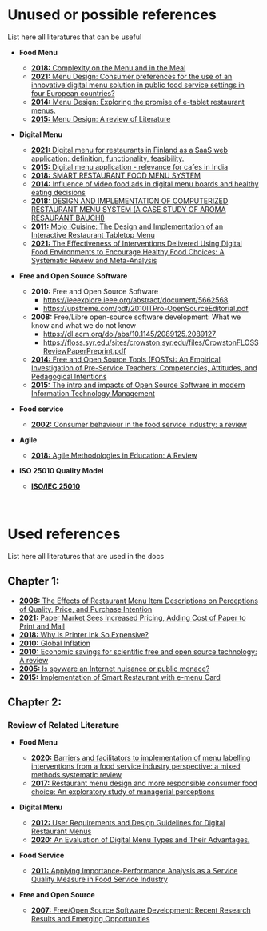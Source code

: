 # Unused or possible references
List here all literatures that can be useful

* **Food Menu**
   + [**2018:** Complexity on the Menu and in the Meal](https://www.mdpi.com/2304-8158/7/10/158)
   + [**2021:** Menu Design: Consumer preferences for the use of an innovative digital menu solution in public food service settings in four European countries?](https://www.sciencedirect.com/science/article/abs/pii/S095032932100207X)
   + [**2014:** Menu Design: Exploring the promise of e-tablet restaurant menus.](https://www.emerald.com/insight/content/doi/10.1108/IJCHM-01-2013-0039/full/html)
   + [**2015:** Menu Design: A review of Literature](https://www.tandfonline.com/doi/abs/10.1080/15378020.2015.1051428)

* **Digital Menu**
   + [**2021:** Digital menu for restaurants in Finland as a SaaS web application: definition, functionality, feasibility.](https://www.theseus.fi/bitstream/handle/10024/500243/TimurTan2021.pdf?sequence=2)
   + [**2015:** Digital menu application - relevance for cafes in India](http://14.139.111.20:7888/jspui/handle/1/65)
   + [**2018:** SMART RESTAURANT FOOD MENU SYSTEM](https://www.researchgate.net/profile/Jyoti-Morbale/publication/363055312_SMART_RESTAURANT_FOOD_MENU_SYSTEM/links/630c89ffacd814437fe5e492/SMART-RESTAURANT-FOOD-MENU-SYSTEM.pdf)
   + [**2014:** Influence of video food ads in digital menu boards and healthy eating decisions](https://core.ac.uk/download/pdf/38926234.pdf)
   + [**2018:** DESIGN AND IMPLEMENTATION OF COMPUTERIZED RESTAURANT MENU SYSTEM (A CASE STUDY OF AROMA RESAURANT BAUCHI)](https://d1wqtxts1xzle7.cloudfront.net/55779783/Approved_project.pdf?1518425957=&response-content-disposition=inline%3B+filename%3DDESIGN_AND_IMPLEMENTATION_OF_COMPUTERIZE.pdf&Expires=1683476998&Signature=XbVaDPk5e3k3pKcWelknYr6GnemHLiAdkuktoSmSekzbs5dTXILWiHwa-d31KKxUeKnq-7-5CmyksVTz3WCXhS-oZRcZebQgm94YcjIWi~~Jx~3g09plXkcoWQqrAhbl6hWtxgw5oEowdV0UWXKgXwRGDS8PzoAV-~fFTiWRnNOUNcfU6LiSol83hVMjKMD5LYm1W8-KgAp9eMBN2nCr8FGiQZwVeu0YRvrQsQzc943F~gL5exJ10FgdYpKrGAd5sWkoGl6MaeUtHC16VJKce7I2PKCkWzj0ulKrxTQzAKJOv5Z7xWErjs8q4Y-VUABOxEY9DCwsM4GVOy~sqTFmkQ__&Key-Pair-Id=APKAJLOHF5GGSLRBV4ZA)
   + [**2011:** Mojo iCuisine: The Design and Implementation of an Interactive Restaurant Tabletop Menu](https://www.researchgate.net/profile/Ting-Han-Chen/publication/225210685_Mojo_iCuisine_The_Design_and_Implementation_of_an_Interactive_Restaurant_Tabletop_Menu/links/57e29df808aeabeb006a5b13/Mojo-iCuisine-The-Design-and-Implementation-of-an-Interactive-Restaurant-Tabletop-Menu.pdf?origin=publication_detail)
   + [**2021:** The Effectiveness of Interventions Delivered Using Digital Food Environments to Encourage Healthy Food Choices: A Systematic Review and Meta-Analysis](https://www.mdpi.com/2072-6643/13/7/2255)

* **Free and Open Source Software**
   + **2010:** Free and Open Source Software
      - https://ieeexplore.ieee.org/abstract/document/5662568
      - https://upstreme.com/pdf/2010ITPro-OpenSourceEditorial.pdf
   + **2008:** Free/Libre open-source software development: What we know and what we do not know
      - https://dl.acm.org/doi/abs/10.1145/2089125.2089127
      - https://floss.syr.edu/sites/crowston.syr.edu/files/CrowstonFLOSSReviewPaperPreprint.pdf
   + [**2014:** Free and Open Source Tools (FOSTs): An Empirical Investigation of Pre-Service Teachers’ Competencies, Attitudes, and Pedagogical Intentions](https://files.eric.ed.gov/fulltext/EJ1043024.pdf)
   + [**2015:** The intro and impacts of Open Source Software in modern Information Technology Management](https://research-advances.org/index.php/RAJMSS/article/view/3/3)

* **Food service**
   + [**2002:** Consumer behaviour in the food service industry: a review](https://d1wqtxts1xzle7.cloudfront.net/40838366/Consumer_behaviour_in_the_food_service_industry_a_review-libre.pdf?1450750419=&response-content-disposition=inline%3B+filename%3DConsumer_behaviour_in_the_food_service_i.pdf&Expires=1680327487&Signature=hGaqetCA4xx1n7RzYvAp~89uTAGMQH3CxcMSazMd2A2Uwi23RAEeN2vlyD3wB2mVtRkySjVjjAVK2cejz9nqpKurdMtTfR4zBj89qABTD9yKT9QNkl4L96k1-LnnPc~YJMDc75232tT95RZLLFV6t9R7YnOKzyASJ0g7qsaW7DngQ8qTYyAGOHgA1ytkT2LWW7gpfRmWjv9zHvTKL8UNmmD95hiudkrgXi6KXOTfbxfYuVvj1FGYATji17rl6n8VgBzdUeEr5Om1PdkZBiHkUqCL5Gd0g3uIBIGznTgZ1kfCAmGeAm9g2d149ff6i1JEJ~~2xzgEL5oeT8xlTHiRaA__&Key-Pair-Id=APKAJLOHF5GGSLRBV4ZA)

* **Agile**
   + [**2018:** Agile Methodologies in Education: A Review](https://www.researchgate.net/profile/Pasquale-Salza/publication/328516721_Agile_Methodologies_in_Education_A_Review_Bringing_Methodologies_from_Industry_to_the_Classroom/links/5c06482292851c6ca1fc6655/Agile-Methodologies-in-Education-A-Review-Bringing-Methodologies-from-Industry-to-the-Classroom.pdf)

* **ISO 25010 Quality Model**
   + [**ISO/IEC 25010**](https://iso25000.com/index.php/en/iso-25000-standards/iso-25010)

<br>

# Used references
List here all literatures that are used in the docs

## Chapter 1:
   + [**2008:** The Effects of Restaurant Menu Item Descriptions on Perceptions of Quality, Price,
   and Purchase Intention](https://www.tandfonline.com/doi/pdf/10.1080/15378020802519850)
   + [**2021:** Paper Market Sees Increased Pricing, Adding Cost of Paper to Print and Mail](https://pcigroup.com/paper-market-sees-increased-pricing-adding-paper-costs-to-print-and-mail/)
   + [**2018:** Why Is Printer Ink So Expensive?](https://www.consumerreports.org/printers/why-is-printer-ink-so-expensive-a2101590645/#:~:text=%22Ink%20companies%20spend%20a%20lot,where%20the%20price%20comes%20in.)
   + [**2010:** Global Inflation](https://www.econstor.eu/bitstream/10419/70524/1/585159815.pdf)
   + [**2010:** Economic savings for scientific free and open source technology: A review](https://reader.elsevier.com/reader/sd/pii/S2468067220300481?token=6A6662E8B9F48FCB1A967C47F36B132D581711E18D2016231305406C4FAA4BDADC5E0CF1D2E81E993F6DA18877CE09D5&originRegion=eu-west-1&originCreation=20230303043451)
   + [**2005:** Is spyware an Internet nuisance or public menace?](https://www.researchgate.net/profile/Qing-Hu-10/publication/220422980_Is_Spyware_an_Internet_Nuisance_or_Public_Menace/links/00b7d52150cc23ca6f000000/Is-Spyware-an-Internet-Nuisance-or-Public-Menace.pdf)
   + [**2015:** Implementation of Smart Restaurant with e-menu Card](http://www.kresttechnology.com/krest-academic-projects/krest-major-projects/ECE/BTech%20%20Major%20ECE%20EMBEDDED%202016-17/Btech%20ECE%20Embedded%20Major%20BP%202016-17/18.%20Implementation%20Of%20Smart%20Restaurant%20With%20E-Menu%20Card.pdf)

## Chapter 2:
### Review of Related Literature
   + **Food Menu**
      + [**2020:** Barriers and facilitators to implementation of menu labelling interventions from a food service industry perspective: a mixed methods systematic review](https://link.springer.com/article/10.1186/s12966-020-00948-1#citeas)
      + [**2017:** Restaurant menu design and more responsible consumer food choice: An exploratory study of managerial perceptions](http://eprints.bournemouth.ac.uk/26621/3/R1.pdf)

   + **Digital Menu**
      + [**2012:** User Requirements and Design Guidelines for Digital Restaurant Menus](https://umtl.cs.uni-saarland.de/paper_preprints/paper_user_requirements_and_design_guidelines.pdf)
      + [**2020:** An Evaluation of Digital Menu Types and Their Advantages.](https://www.researchgate.net/profile/Esra-Sahin-11/publication/348084076_An_Evaluation_of_Digital_Menu_Types_and_Their_Advantages/links/5ffadd4b92851c13fe003edd/An-Evaluation-of-Digital-Menu-Types-and-Their-Advantages.pdf)
   + **Food Service**
      + [**2011:** Applying Importance-Performance Analysis as a Service Quality Measure in Food Service Industry](http://dx.doi.org/10.4067/S0718-27242011000300008)
   + **Free and Open Source**
      + [**2007:** Free/Open Source Software Development: Recent Research Results and Emerging
      Opportunities](https://www.ics.uci.edu/~wscacchi/Presentations/ESEC-FSE07/ESEC-FSE07-Scacchi-Paper.pdf)



